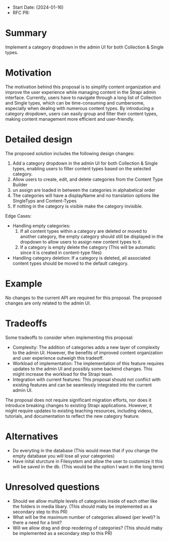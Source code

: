- Start Date: (2024-01-16)
- RFC PR:

# Summary
Implement a category dropdown in the admin UI for both Collection & Single types.

# Motivation
The motivation behind this proposal is to simplify content organization and improve the user experience while managing content in the Strapi admin interface. Currently, users have to navigate through a long list of Collection and Single types, which can be time-consuming and cumbersome, especially when dealing with numerous content types. By introducing a category dropdown, users can easily group and filter their content types, making content management more efficient and user-friendly.

# Detailed design
The proposed solution includes the following design changes:

1. Add a category dropdown in the admin UI for both Collection & Single types, enabling users to filter content types based on the selected category.
2. Allow users to create, edit, and delete categories from the Content Type Builder
3. un assign are loaded in between the categories in alphabetical order
4. The categories will have a displayName and no translation options like SingleTyps and Content-Types
5. If notting in the category is visible make the category invisible. 

Edge Cases:

- Handling empty categories: 
  1. If all content types within a category are deleted or moved to another category, the empty category should still be displayed in the dropdown to allow users to assign new content types to it.
  2. If a category is empty delete the category (This will be automatic since it is created in content-type files)
- Handling category deletion: If a category is deleted, all associated content types should be moved to the default category.

# Example
No changes to the current API are required for this proposal. The proposed changes are only related to the admin UI.

# Tradeoffs
Some tradeoffs to consider when implementing this proposal:

- Complexity: The addition of categories adds a new layer of complexity to the admin UI. However, the benefits of improved content organization and user experience outweigh this tradeoff.
- Workload of implementation: The implementation of this feature requires updates to the admin UI and possibly some backend changes. This might increase the workload for the Strapi team.
- Integration with current features: This proposal should not conflict with existing features and can be seamlessly integrated into the current admin UI.

The proposal does not require significant migration efforts, nor does it introduce breaking changes to existing Strapi applications. However, it might require updates to existing teaching resources, including videos, tutorials, and documentation to reflect the new category feature.

# Alternatives
- Do everyting in the database (This would mean that if you change the empty database you will lose all your categories)
- Have inital sturcture in Filesystem and allow the user to customize it this will be saved in the db. (This would be the option I want in the long term)

# Unresolved questions
- Should we allow multiple levels of categories inside of each other like the folders in media libary. (This should maby be implemented as a secondary step to this PR)
- What will be the maximum number of categories allowed (per level)? Is there a need for a limit?
- Will we allow drag and drop reodering of categories? (This should maby be implemented as a secondary step to this PR)